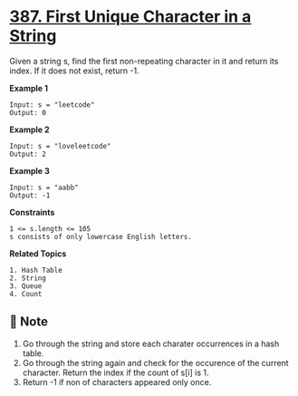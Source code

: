 # [387. First Unique Character in a String](https://leetcode.com/problems/first-unique-character-in-a-string/)

Given a string s, find the first non-repeating character in it and return its index. If it does not exist, return -1.

**Example 1**

```text
Input: s = "leetcode"
Output: 0
```

**Example 2**

```text
Input: s = "loveleetcode"
Output: 2
```

**Example 3**

```text
Input: s = "aabb"
Output: -1
```

**Constraints**

```text
1 <= s.length <= 105
s consists of only lowercase English letters.
```

**Related Topics**

```text
1. Hash Table
2. String
3. Queue
4. Count
```

## :memo: Note

1. Go through the string and store each charater occurrences in a hash table.
2. Go through the string again and check for the occurence of the current character. Return the index if the count of s[i] is 1.
3. Return -1 if non of characters appeared only once.
